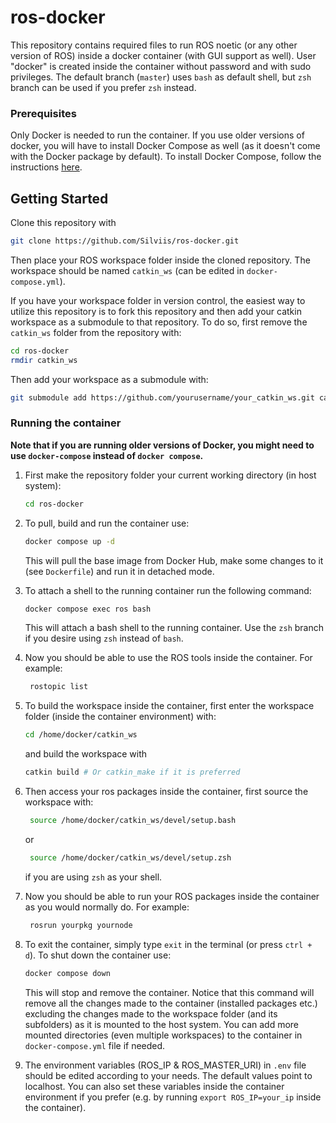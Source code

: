 # ros-docker
This repository contains required files to run ROS noetic (or any other version of ROS) inside a docker container (with GUI support as well). User "docker" is created inside the container without password and with sudo privileges. The default branch (`master`) uses `bash` as default shell, but `zsh` branch can be used if you prefer `zsh` instead.


### Prerequisites

Only Docker is needed to run the container. If you use older versions of docker, you will have to install Docker Compose as well (as it doesn't come with the Docker package by default). To install Docker Compose, follow the instructions [here](https://docs.docker.com/compose/install/).

## Getting Started

Clone this repository with
```sh
git clone https://github.com/Silviis/ros-docker.git
```

Then place your ROS workspace folder inside the cloned repository. The workspace should be named `catkin_ws` (can be edited in `docker-compose.yml`). 

If you have your workspace folder in version control, the easiest way to utilize this repository is to fork this repository and then add your catkin workspace as a submodule to that repository. To do so, first remove the `catkin_ws` folder from the repository with:
```sh
cd ros-docker
rmdir catkin_ws
```

Then add your workspace as a submodule with:
```sh
git submodule add https://github.com/yourusername/your_catkin_ws.git catkin_ws
```



### Running the container

**Note that if you are running older versions of Docker, you might need to use `docker-compose` instead of `docker compose`.**
1. First make the repository folder your current working directory (in host system):
   ```sh
   cd ros-docker
   ```


2. To pull, build and run the container use:
   ```sh
   docker compose up -d
   ```

   This will pull the base image from Docker Hub, make some changes to it (see `Dockerfile`) and run it in detached mode.

3. To attach a shell to the running container run the following command:
   ```sh
   docker compose exec ros bash
   ```
   This will attach a bash shell to the running container. Use the `zsh` branch if you desire using `zsh` instead of `bash`.
   

4. Now you should be able to use the ROS tools inside the container. For example:
   ```sh
    rostopic list
   ```

5. To build the workspace inside the container, first enter the workspace folder (inside the container environment) with:
   ```sh
   cd /home/docker/catkin_ws
   ```
   and build the workspace with
   ```sh
   catkin build # Or catkin_make if it is preferred
   ```

6. Then access your ros packages inside the container, first source the workspace with:
   ```sh
    source /home/docker/catkin_ws/devel/setup.bash
   ```
   or 
   ```sh
    source /home/docker/catkin_ws/devel/setup.zsh
   ```  
    if you are using `zsh` as your shell.

7. Now you should be able to run your ROS packages inside the container as you would normally do. For example:
   ```sh
    rosrun yourpkg yournode
   ```

8. To exit the container, simply type `exit` in the terminal (or press `ctrl + d`). To shut down the container use:
   ```sh
   docker compose down
   ```
   This will stop and remove the container. Notice that this command will remove all the changes made to the container (installed packages etc.) excluding the changes made to the workspace folder (and its subfolders) as it is mounted to the host system. You can add more mounted directories (even multiple workspaces) to the container in `docker-compose.yml` file if needed.

9. The environment variables (ROS_IP & ROS_MASTER_URI) in `.env` file should be edited according to your needs. The default values point to localhost. You can also set these variables inside the container environment if you prefer (e.g. by running `export ROS_IP=your_ip` inside the container).